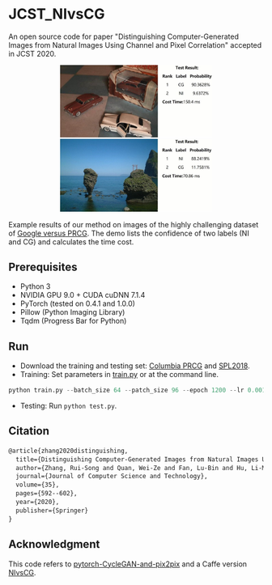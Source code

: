 # JCST_NIvsCG
An open source code for paper "Distinguishing Computer-Generated Images from Natural Images Using Channel and Pixel Correlation" accepted in JCST 2020.
<div align=center>
  <img width="300" src="https://github.com/Evergrow/JCST_NIvsCG/blob/master/images/img1.jpg/" hspace="10">
  <img width="300" src="https://github.com/Evergrow/JCST_NIvsCG/blob/master/images/img2.jpg/" hspace="10">
</div>

Example results of our method on images of the highly challenging dataset of [Google versus PRCG](http://www.ee.columbia.edu/ln/dvmm/downloads/PIM_PRCG_dataset/). The demo lists the confidence of two labels (NI and CG) and calculates the time cost. 

## Prerequisites
* Python 3
* NVIDIA GPU 9.0 + CUDA cuDNN 7.1.4
* PyTorch (tested on 0.4.1 and 1.0.0)
* Pillow (Python Imaging Library)
* Tqdm (Progress Bar for Python)

## Run
* Download the training and testing set: [Columbia PRCG](http://www.ee.columbia.edu/ln/dvmm/downloads/PIM_PRCG_dataset/) and [SPL2018](https://rose.ntu.edu.sg/Publications/Documents/Others/Computer%20Graphics%20Identification%20Combining%20Convolutional%20and%20Recurrent%20Neural%20Networks.pdf).
* Training: Set parameters in [train.py](https://github.com/Evergrow/JCST_NIvsCG/blob/master/train.py) or at the command line.
```python
python train.py --batch_size 64 --patch_size 96 --epoch 1200 --lr 0.001
```
* Testing: Run ```python test.py```.

## Citation
```latex
@article{zhang2020distinguishing,
  title={Distinguishing Computer-Generated Images from Natural Images Using Channel and Pixel Correlation},
  author={Zhang, Rui-Song and Quan, Wei-Ze and Fan, Lu-Bin and Hu, Li-Ming and Yan, Dong-Ming},
  journal={Journal of Computer Science and Technology},
  volume={35},
  pages={592--602},
  year={2020},
  publisher={Springer}
}
```
## Acknowledgment
This code refers to [pytorch-CycleGAN-and-pix2pix](https://github.com/junyanz/pytorch-CycleGAN-and-pix2pix) and a Caffe version [NIvsCG](https://github.com/weizequan/NIvsCG).
